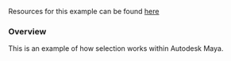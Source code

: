 Resources for this example can be found [here][resources]

### Overview

This is an example of how selection works within Autodesk Maya.

[resources]: https://github.com/abstractfactory/publish/blob/master/resources/examples/selection_example.ma